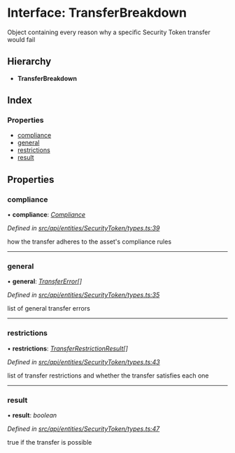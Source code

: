 # Interface: TransferBreakdown

Object containing every reason why a specific Security Token transfer would fail

## Hierarchy

* **TransferBreakdown**

## Index

### Properties

* [compliance](transferbreakdown.md#compliance)
* [general](transferbreakdown.md#general)
* [restrictions](transferbreakdown.md#restrictions)
* [result](transferbreakdown.md#result)

## Properties

###  compliance

• **compliance**: *[Compliance](../classes/compliance.md)*

*Defined in [src/api/entities/SecurityToken/types.ts:39](https://github.com/PolymathNetwork/polymesh-sdk/blob/524b0225/src/api/entities/SecurityToken/types.ts#L39)*

how the transfer adheres to the asset's compliance rules

___

###  general

• **general**: *[TransferError](../enums/transfererror.md)[]*

*Defined in [src/api/entities/SecurityToken/types.ts:35](https://github.com/PolymathNetwork/polymesh-sdk/blob/524b0225/src/api/entities/SecurityToken/types.ts#L35)*

list of general transfer errors

___

###  restrictions

• **restrictions**: *[TransferRestrictionResult](transferrestrictionresult.md)[]*

*Defined in [src/api/entities/SecurityToken/types.ts:43](https://github.com/PolymathNetwork/polymesh-sdk/blob/524b0225/src/api/entities/SecurityToken/types.ts#L43)*

list of transfer restrictions and whether the transfer satisfies each one

___

###  result

• **result**: *boolean*

*Defined in [src/api/entities/SecurityToken/types.ts:47](https://github.com/PolymathNetwork/polymesh-sdk/blob/524b0225/src/api/entities/SecurityToken/types.ts#L47)*

true if the transfer is possible
